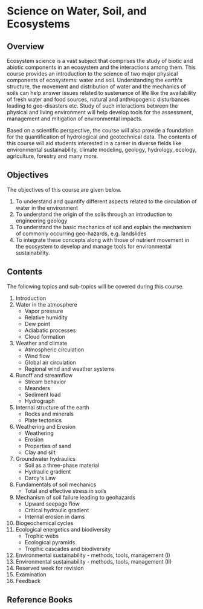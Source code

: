# Science on Water, Soil, and Ecosystems

## Overview

Ecosystem science is a vast subject that comprises the study of biotic and abiotic components in an ecosystem and the interactions among them. This course provides an introduction to the science of two major physical components of ecosystems: water and soil. Understanding the earth's structure, the movement and distribution of water and the mechanics of soils can help answer issues related to sustenance of life like the availability of fresh water and food sources, natural and anthropogenic disturbances leading to geo-disasters etc. Study of such interactions between the physical and living environment will help develop tools for the assessment, management and mitigation of environmental impacts.

Based on a scientific perspective, the course will also provide a foundation for the quantification of hydrological and geotechnical data. The contents of this course will aid students interested in a career in diverse fields like environmental sustainability, climate modeling, geology, hydrology, ecology, agriculture, forestry and many more. 

## Objectives

The objectives of this course are given below.

1. To understand and quantify different aspects related to the circulation of water in the environment
2. To understand the origin of the soils through an introduction to engineering geology
3. To understand the basic mechanics of soil and explain the mechanism of commonly occurring geo-hazards, e.g. landslides
4. To integrate these concepts along with those of nutrient movement in the ecosystem to develop and manage tools for environmental sustainability.


## Contents

The following topics and sub-topics will be covered during this course.

1. Introduction
2. Water in the atmosphere
    - Vapor pressure
    - Relative humidity
    - Dew point
    - Adiabatic processes
    - Cloud formation
3. Weather and climate
    - Atmospheric circulation
    - Wind flow
    - Global air circulation
    - Regional wind and weather systems
4. Runoff and streamflow
    - Stream behavior
    - Meanders
    - Sediment load
    - Hydrograph
5. Internal structure of the earth
    - Rocks and minerals
    - Plate tectonics
6. Weathering and Erosion
    - Weathering
    - Erosion
    - Properties of sand
    - Clay and silt
7. Groundwater hydraulics
    - Soil as a three-phase material
    - Hydraulic gradient
    - Darcy's Law
8. Fundamentals of soil mechanics
    - Total and effective stress in soils
9. Mechanism of soil failure leading to geohazards
    - Upward seepage flow
    - Critical hydraulic gradient
    - Internal erosion in dams
10. Biogeochemical cycles
11. Ecological energetics and biodiversity
    - Trophic webs
    - Ecological pyramids
    - Trophic cascades and biodiversity
12. Environmental sustainability - methods, tools, management (I)
13. Environmental sustainability - methods, tools, management (II)
14. Reserved week for revision
15. Examination
16. Feedback 

## Reference Books


